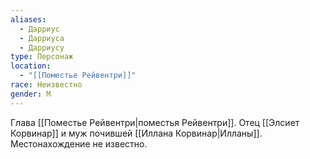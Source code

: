 ```yaml
---
aliases:
  - Дарриус
  - Дарриуса
  - Дарриусу
type: Персонаж
location:
  - "[[Поместье Рейвентри]]"
race: Неизвестно
gender: М
---
```

Глава [[Поместье Рейвентри|поместья Рейвентри]]. Отец [[Элсиет Корвинар]] и муж почившей [[Иллана Корвинар|Илланы]]. Местонахождение не известно.